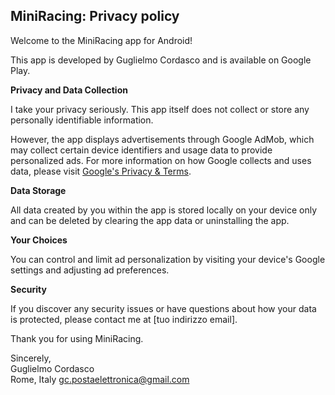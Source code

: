 ## MiniRacing: Privacy policy

Welcome to the MiniRacing app for Android!

This app is developed by Guglielmo Cordasco and is available on Google Play.

**Privacy and Data Collection**

I take your privacy seriously. This app itself does not collect or store any personally identifiable information.

However, the app displays advertisements through Google AdMob, which may collect certain device identifiers and usage data to provide personalized ads. For more information on how Google collects and uses data, please visit [Google's Privacy & Terms](https://policies.google.com/privacy).

**Data Storage**

All data created by you within the app is stored locally on your device only and can be deleted by clearing the app data or uninstalling the app.

**Your Choices**

You can control and limit ad personalization by visiting your device's Google settings and adjusting ad preferences.

**Security**

If you discover any security issues or have questions about how your data is protected, please contact me at [tuo indirizzo email].

Thank you for using MiniRacing.

Sincerely,  
Guglielmo Cordasco  
Rome, Italy
gc.postaelettronica@gmail.com
